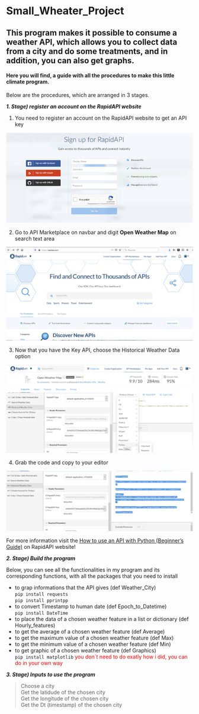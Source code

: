# Small_Wheater_Project
## This program makes it possible to consume a weather API, which allows you to collect data from a city and do some treatments, and in addition, you can also get graphs.

#### Here you will find, a guide with all the procedures to make this little climate program. 

Below are the procedures, which are arranged in 3 stages.

***1. Stage) register an account on the RapidAPI website***

   1. You need to register an account on the RapidAPI website to get an API key

   <img src="RapidAPI.png"  width=600>

   2. Go to API Marketplace on navbar and digit **Open Weather Map** on search text area

   <img src="RapidAPI_2.png" width=600>

   3. Now that you have the Key API, choose the Historical Weather Data option
    
   <img src="RapidAPI_3.png" width=600>
   
   4. Grab the code and copy to your editor 
    
   <img src="RapidAPI_4.png" width=600>
    
    
For more information visit the [How to use an API with Python (Beginner’s Guide)](https://rapidapi.com/blog/how-to-use-an-api-with-python/) on RapidAPI website!


***2. Stage) Build the program*** 

Below, you can see all the functionalities in my program and its corresponding functions, with all the packages that you need to install 

   * to grap informations that the API gives (def Weather_City) \
```pip install requests``` \
```pip install pprintpp```
   * to convert Timestamp to human date (def Epoch_to_Datetime) \
```pip install DateTime```   
   * to place the data of a chosen weather feature in a list or dictionary (def Hourly_features)
   * to get the average of a chosen weather feature (def Average)
   * to get the maximum value of a chosen weather feature (def Max)
   * to get the minimum value of a chosen weather feature (def Min)
   * to get graphic of a chosen weather feature (def Graphics) \
```pip install matplotlib```
<span style="color:red">you don´t need to do exatly how i did, you can do in your own way</span>

***3. Stage) Inputs to use the program*** 
   > Choose a city \
   > Get the latidude of the chosen city \
   > Get the longitude of the chosen city \
   > Get the Dt (timestamp) of the chosen city 
